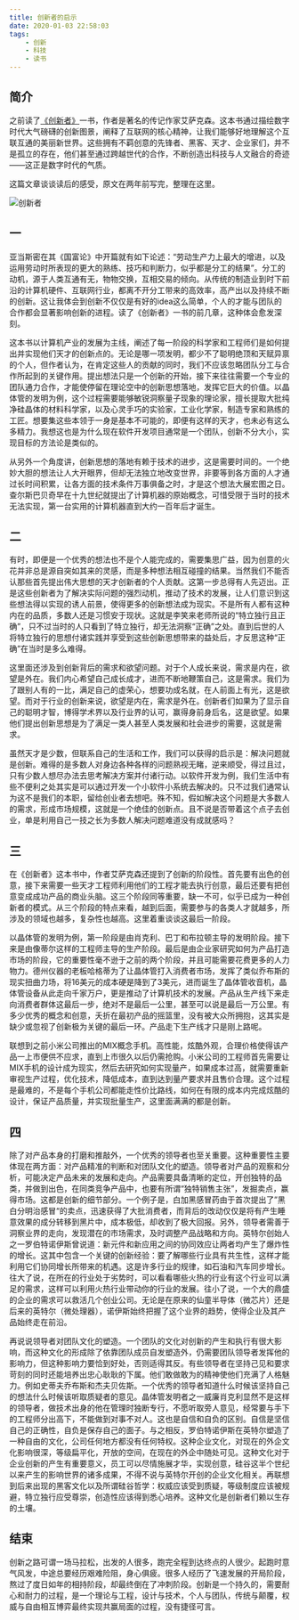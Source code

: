 ```yaml
---
title: 创新者的启示
date: 2020-01-03 22:58:03
tags:
    - 创新
    - 科技
    - 读书
---
```


## 简介
之前读了[《创新者》](https://book.douban.com/subject/26823787/)一书，作者是著名的传记作家艾萨克森。这本书通过描绘数字时代大气磅礴的创新图景，阐释了互联网的核心精神，让我们能够好地理解这个互联互通的美丽新世界。这些拥有不羁创意的先锋者、黑客、天才、企业家们，并不是孤立的存在，他们甚至通过跨越世代的合作，不断创造出科技与人文融合的奇迹——这正是数字时代的气质。

这篇文章谈谈读后的感受，原文在两年前写完，整理在这里。

![创新者](creator.jpg)

## 一
亚当斯密在其《国富论》中开篇就有如下论述：“劳动生产力上最大的增进，以及运用劳动时所表现的更大的熟练、技巧和判断力，似乎都是分工的结果”。分工的动机，源于人类互通有无，物物交换，互相交易的倾向。从传统的制造业到时下前沿的计算机硬件、互联网行业，都离不开分工带来的高效率，高产出以及持续不断的创新。这让我体会到创新不仅仅是有好的idea这么简单，个人的才能与团队的合作都会显著影响创新的进程。读了《创新者》一书的前几章，这种体会愈发深刻。

这本书以计算机产业的发展为主线，阐述了每一阶段的科学家和工程师们是如何提出并实现他们天才的创新点的。无论是哪一项发明，都少不了聪明绝顶和天赋异禀的个人，但作者认为，在肯定这些人的贡献的同时，我们不应该忽略团队分工与合作所起到的关键作用。提出想法只是一个创新的开始，接下来往往需要一个专业的团队通力合作，才能使停留在理论空中的创新思想落地，发挥它巨大的价值。以晶体管的发明为例，这个过程需要能够敏锐洞察量子现象的理论家，擅长提取大批纯净硅晶体的材料科学家，以及心灵手巧的实验家，工业化学家，制造专家和熟练的工匠。想要集这些本领于一身是基本不可能的，即便有这样的天才，也未必有这么多精力。我想这也是为什么现在软件开发项目通常是一个团队，创新不分大小，实现目标的方法论是类似的。
<!--more-->
从另外一个角度讲，创新思想的落地有赖于技术的进步，这是需要时间的。一个绝妙大胆的想法让人大开眼界，但却无法独立地改变世界，非要等到各方面的人才通过长时间积累，让各方面的技术条件万事俱备之时，才是这个想法大展宏图之日。查尔斯巴贝奇早在十九世纪就提出了计算机器的原始概念，可惜受限于当时的技术无法实现，第一台实用的计算机器直到大约一百年后才诞生。

## 二
有时，即便是一个优秀的想法也不是个人能完成的，需要集思广益，因为创意的火花并非总是源自突如其来的灵感，而是多种想法相互碰撞的结果。当然我们不能否认那些首先提出伟大思想的天才创新者的个人贡献。这第一步总得有人先迈出。正是这些创新者为了解决实际问题的强烈动机，推动了技术的发展，让人们意识到这些想法得以实现的诱人前景，使得更多的创新想法成为现实。不是所有人都有这种内在的品质，多数人还是习惯安于现状。这就是李笑来老师所说的“特立独行且正确”，只不过当时的人只看到了特立独行，却无法洞察“正确”之处。直到后世的人将特立独行的思想付诸实践并享受到这些创新思想带来的益处后，才反思这种“正确”在当时是多么难得。

这里面还涉及到创新背后的需求和欲望问题。对于个人成长来说，需求是内在，欲望是外在。我们内心希望自己成长成才，进而不断地鞭策自己，这是需求。我们为了跟别人有的一比，满足自己的虚荣心，想要功成名就，在人前面上有光，这是欲望。而对于行业的创新来说，欲望是内在，需求是外在。创新者们如果为了显示自己的聪明才智，博得学术界以及行业界的认可，赢得身前身后名，这是欲望。如果他们提出创新思想是为了满足一类人甚至人类发展和社会进步的需要，这就是需求。

虽然天才是少数，但联系自己的生活和工作，我们可以获得的启示是：解决问题就是创新。难得的是多数人对身边各种各样的问题熟视无睹，逆来顺受，得过且过，只有少数人想尽办法去思考解决方案并付诸行动。以软件开发为例，我们生活中有些不便利之处其实是可以通过开发一个小软件小系统去解决的。只不过我们通常认为这不是我们的本职，留给创业者去想吧。殊不知，假如解决这个问题是大多数人的需求，形成市场规模，这就是一个绝佳的创新点。且不说是否带着这个点子去创业，单是利用自己一技之长为多数人解决问题难道没有成就感吗？

## 三
在《创新者》这本书中，作者艾萨克森还提到了创新的阶段性。首先要有出色的创意，接下来需要一些天才工程师利用他们的工程才能去执行创意，最后还要有把创意变成成功产品的商业头脑。这三个阶段同等重要，缺一不可，似乎已成为一种创新者的模式。从三个阶段的特点来看，越到后面，需要参与的各类人才就越多，所涉及的领域也越多，复杂性也越高。这里着重谈谈这最后一阶段。

以晶体管的发明为例，第一阶段是由肖克利、巴丁和布拉顿主导的发明阶段。接下来是由像蒂尔这样的工程师主导的生产阶段。最后是由企业家研究如何为产品打造市场的阶段，它的重要性毫不逊于之前的两个阶段，并且可能需要花费更多的人力物力。德州仪器的老板哈格蒂为了让晶体管打入消费者市场，发挥了类似乔布斯的现实扭曲力场，将16美元的成本硬是降到了3美元，进而诞生了晶体管收音机，晶体管设备从此走向千家万户，更是推动了计算机技术的发展。产品从生产线下来走向消费者群体这最后一步，绝对不是最后一公里，甚至可以说是最后一万公里。有多少优秀的概念和创意，夭折在最初产品的摇篮里，没有被大众所拥抱，这其实是缺少或忽视了创新极为关键的最后一环。产品走下生产线才只是刚上路呢。

联想到之前小米公司推出的MIX概念手机。高性能，炫酷外观，合理价格使得该产品一上市便供不应求，直到上市很久以后仍需抢购。小米公司的工程师首先需要让MIX手机的设计成为现实，然后去研究如何实现量产，如果成本过高，就需要重新审视生产过程，优化技术，降低成本，直到达到量产要求并且售价合理。这个过程是最难的，不是每个手机公司都能走性价比路线，如何在有限的成本内完成炫酷的设计，保证产品质量，并实现批量生产，这里面满满的都是创新。

## 四
除了对产品本身的打磨和推敲外，一个优秀的领导者也至关重要。这种重要性主要体现在两方面：对产品精准的判断和对团队文化的塑造。领导者对产品的观察和分析，可能决定产品未来的发展和走向。产品需要具备清晰的定位，开创独特的品类，并做到出色，在同类竞争产品中，也要有所谓“独特销售主张”，发掘卖点，赢得市场。这都是创新的细节部分。一个例子是，白加黑感冒药由于首次提出了”黑白分明治感冒“的卖点，迅速获得了大批消费者，而背后的改动仅仅是将有产生睡意效果的成分转移到黑片中，成本极低，却收到了极大回报。另外，领导者需善于洞察业界的走向，发现潜在的市场需求，及时调整产品战略和方向。英特尔创始人之一罗伯特诺伊斯曾说道：新元件和新应用之间的协同效应让两者均产生了爆炸性的增长。这其中包含一个关键的创新经验：要了解哪些行业具有共生性，这样才能利用它们协同增长所带来的机遇。这是许多行业的规律，如石油和汽车同步增长。往大了说，在所在的行业处于劣势时，可以看看哪些火热的行业有这个行业可以满足的需求，这样可以利用火热行业带动你的行业的发展。往小了说，一个大的鼎盛的企业的需求可以救活几个创业公司。无论是在原来的仙童半导体（微芯片）还是后来的英特尔（微处理器），诺伊斯始终把握了这个业界的趋势，使得企业及其产品始终走在前沿。

再说说领导者对团队文化的塑造。一个团队的文化对创新的产生和执行有很大影响，而这种文化的形成除了依靠团队成员自发塑造外，仍需要团队领导者发挥他的影响力，但这种影响力要恰到好处，否则适得其反。有些领导者在坚持己见和要求苛刻的同时还能培养出忠心耿耿的下属。他们敢做敢为的精神使他们充满了人格魅力。例如史蒂夫乔布斯和杰夫贝佐斯。一个优秀的领导者知道什么时候该坚持自己的想法什么时候该听取质疑者的意见。晶体管发明者之一威廉肖克利显然不是这样的领导者，做技术出身的他在管理时独断专行，不愿听取旁人意见，经常要与手下的工程师分出高下，不能做到对事不对人。这也是自信和自负的区别。自信是坚信自己的正确性，自负是保存自己的面子。与之相反，罗伯特诺伊斯在英特尔塑造了一种自由的文化，公司任何地方都没有任何特权。这种企业文化，对现在的外企文化影响很深，等级扁平化，开放的空间，在现在的外企中随处可见。这种文化对于企业创新的产生有重要意义，员工可以尽情施展才华，实现创意，硅谷这半个世纪以来产生的影响世界的诸多成果，不得不说与英特尔开创的企业文化相关。再联想到后来出现的黑客文化以及所谓硅谷哲学：权威应该受到质疑，等级制度应该被规避，特立独行应受尊崇，创造性应该得到悉心培养。这种文化是创新者们赖以生存的土壤。

## 结束
创新之路可谓一场马拉松，出发的人很多，跑完全程到达终点的人很少。起跑时意气风发，中途总要经历艰难险阻，身心俱疲。很多人经历了飞速发展的开局阶段，熬过了度日如年的相持阶段，却最终倒在了冲刺阶段。创新是一个持久的，需要耐心和耐力的过程，是一个理论与工程，设计与技术，个人与团队，传统与颠覆，权威与自由相互博弈最终实现共赢局面的过程，没有捷径可言。